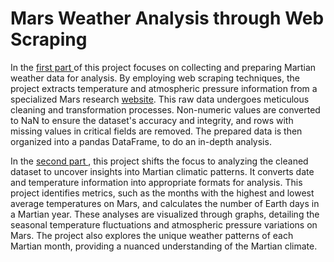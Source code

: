 
# Mars Weather Analysis through Web Scraping

In the <a href="https://github.com/ElleNaazB/WebScraping-DataVisualization/blob/main/part_1_mars.ipynb">first part </a> of this project focuses on collecting and preparing Martian weather data for analysis. By employing web scraping techniques, the project extracts temperature and atmospheric pressure information from a specialized Mars research <a href="https://static.bc-edx.com/data/web/mars_facts/temperature.html">website</a>. This raw data undergoes meticulous cleaning and transformation processes. Non-numeric values are converted to NaN to ensure the dataset's accuracy and integrity, and rows with missing values in critical fields are removed. The prepared data is then organized into a pandas DataFrame, to do 
 an in-depth analysis.

In the <a href="https://github.com/ElleNaazB/WebScraping-DataVisualization/blob/main/part_2_mars.ipynb">second part </a>, this project shifts the focus to analyzing the cleaned dataset to uncover insights into Martian climatic patterns. It  converts date and temperature information into appropriate formats for analysis. This project identifies metrics, such as the months with the highest and lowest average temperatures on Mars, and calculates the number of Earth days in a Martian year. These analyses are visualized through graphs, detailing the seasonal temperature fluctuations and atmospheric pressure variations on Mars. The project also explores the unique weather patterns of each Martian month, providing a nuanced understanding of the Martian climate.
